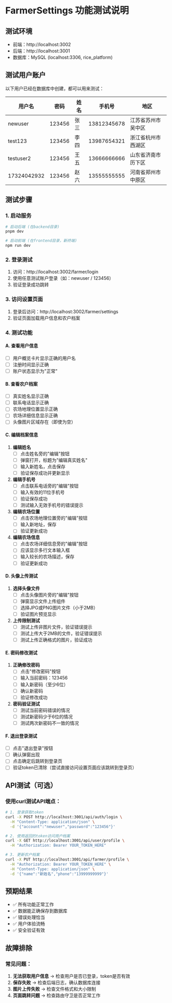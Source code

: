 # FarmerSettings 功能测试说明

## 测试环境
- 前端：http://localhost:3002
- 后端：http://localhost:3001
- 数据库：MySQL (localhost:3306, rice_platform)

## 测试用户账户
以下用户已经在数据库中创建，都可以用来测试：

| 用户名 | 密码 | 姓名 | 手机号 | 地区 |
|--------|------|------|--------|------|
| newuser | 123456 | 张三 | 13812345678 | 江苏省苏州市吴中区 |
| test123 | 123456 | 李四 | 13987654321 | 浙江省杭州市西湖区 |
| testuser2 | 123456 | 王五 | 13666666666 | 山东省济南市历下区 |
| 17324042932 | 123456 | 赵六 | 13555555555 | 河南省郑州市中原区 |

## 测试步骤

### 1. 启动服务
```bash
# 启动后端 (在backend目录)
pnpm dev

# 启动前端 (在frontend目录，新终端)
npm run dev
```

### 2. 登录测试
1. 访问：http://localhost:3002/farmer/login
2. 使用任意测试账户登录（如：newuser / 123456）
3. 验证登录成功跳转

### 3. 访问设置页面
1. 登录后访问：http://localhost:3002/farmer/settings
2. 验证页面加载用户信息和农户档案

### 4. 测试功能

#### A. 查看用户信息
- [ ] 用户概览卡片显示正确的用户名
- [ ] 注册时间显示正确
- [ ] 账户状态显示为"正常"

#### B. 查看农户档案
- [ ] 真实姓名显示正确
- [ ] 联系电话显示正确  
- [ ] 农场地理位置显示正确
- [ ] 农场详细信息显示正确
- [ ] 头像图片区域存在（即使为空）

#### C. 编辑档案信息
1. **编辑姓名**
   - [ ] 点击姓名旁的"编辑"按钮
   - [ ] 弹窗打开，标题为"编辑真实姓名"
   - [ ] 输入新姓名，点击保存
   - [ ] 验证保存成功并更新显示

2. **编辑手机号**
   - [ ] 点击联系电话旁的"编辑"按钮
   - [ ] 输入有效的11位手机号
   - [ ] 验证保存成功
   - [ ] 测试输入无效手机号的错误提示

3. **编辑农场位置**
   - [ ] 点击农场地理位置旁的"编辑"按钮
   - [ ] 输入新地址，保存
   - [ ] 验证更新成功

4. **编辑农场信息**
   - [ ] 点击农场详细信息旁的"编辑"按钮
   - [ ] 应该显示多行文本输入框
   - [ ] 输入较长的农场描述，保存
   - [ ] 验证更新成功

#### D. 头像上传测试
1. **选择头像文件**
   - [ ] 点击头像图片旁的"编辑"按钮
   - [ ] 弹窗显示文件上传组件
   - [ ] 选择JPG或PNG图片文件（小于2MB）
   - [ ] 验证图片预览显示

2. **上传限制测试**
   - [ ] 测试上传非图片文件，验证错误提示
   - [ ] 测试上传大于2MB的文件，验证错误提示
   - [ ] 测试上传正确格式的图片，验证成功

#### E. 密码修改测试
1. **正确修改密码**
   - [ ] 点击"修改密码"按钮
   - [ ] 输入当前密码：123456
   - [ ] 输入新密码（至少6位）
   - [ ] 确认新密码
   - [ ] 验证修改成功

2. **密码验证测试**
   - [ ] 测试当前密码错误的情况
   - [ ] 测试新密码少于6位的情况
   - [ ] 测试两次新密码不一致的情况

#### F. 退出登录测试
- [ ] 点击"退出登录"按钮
- [ ] 确认弹窗出现
- [ ] 点击确定后跳转到登录页
- [ ] 验证token已清除（尝试直接访问设置页面应该跳转到登录页）

## API测试（可选）

### 使用curl测试API端点：

```bash
# 1. 登录获取token
curl -X POST http://localhost:3001/api/auth/login \
  -H "Content-Type: application/json" \
  -d '{"account":"newuser","password":"123456"}'

# 2. 使用返回的token访问用户档案
curl -X GET http://localhost:3001/api/user/profile \
  -H "Authorization: Bearer YOUR_TOKEN_HERE"

# 3. 更新农户档案
curl -X PUT http://localhost:3001/api/farmer/profile \
  -H "Authorization: Bearer YOUR_TOKEN_HERE" \
  -H "Content-Type: application/json" \
  -d '{"name":"新姓名","phone":"13999999999"}'
```

## 预期结果
- ✅ 所有功能正常工作
- ✅ 数据能正确保存到数据库
- ✅ 错误处理恰当
- ✅ 用户体验流畅
- ✅ 安全验证有效

## 故障排除

### 常见问题：
1. **无法获取用户信息** → 检查用户是否已登录，token是否有效
2. **保存失败** → 检查后端日志，确认数据库连接
3. **图片上传失败** → 检查文件格式和大小限制
4. **页面跳转问题** → 检查路由守卫是否正常工作